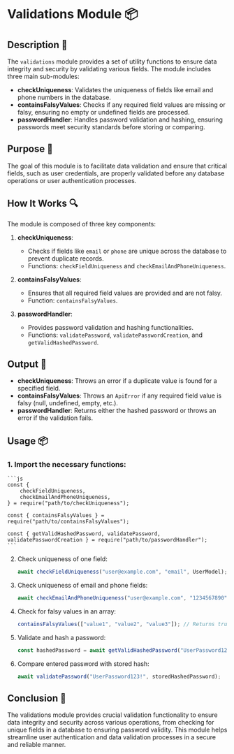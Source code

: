 # Validations Module 📦

## Description 📝

The `validations` module provides a set of utility functions to ensure data integrity and security by validating various fields.
The module includes three main sub-modules:

-   **checkUniqueness**: Validates the uniqueness of fields like email and phone numbers in the database.
-   **containsFalsyValues**: Checks if any required field values are missing or falsy, ensuring no empty or undefined fields are processed.
-   **passwordHandler**: Handles password validation and hashing, ensuring passwords meet security standards before storing or comparing.

## Purpose 🎯

The goal of this module is to facilitate data validation and ensure that critical fields, such as user credentials, are properly validated before any database operations or user authentication processes.

## How It Works 🔍

The module is composed of three key components:

1. **checkUniqueness**:

    - Checks if fields like `email` or `phone` are unique across the database to prevent duplicate records.
    - Functions: `checkFieldUniqueness` and `checkEmailAndPhoneUniqueness`.

2. **containsFalsyValues**:

    - Ensures that all required field values are provided and are not falsy.
    - Function: `containsFalsyValues`.

3. **passwordHandler**:
    - Provides password validation and hashing functionalities.
    - Functions: `validatePassword`, `validatePasswordCreation`, and `getValidHashedPassword`.

## Output 📜

-   **checkUniqueness**: Throws an error if a duplicate value is found for a specified field.
-   **containsFalsyValues**: Throws an `ApiError` if any required field value is falsy (null, undefined, empty, etc.).
-   **passwordHandler**: Returns either the hashed password or throws an error if the validation fails.

## Usage 📦

### 1. Import the necessary functions:

    ```js
    const {
        checkFieldUniqueness,
        checkEmailAndPhoneUniqueness,
    } = require("path/to/checkUniqueness");

    const { containsFalsyValues } = require("path/to/containsFalsyValues");

    const { getValidHashedPassword, validatePassword, validatePasswordCreation } = require("path/to/passwordHandler");
    ```

2. Check uniqueness of one field:

    ```js
    await checkFieldUniqueness("user@example.com", "email", UserModel);
    ```

3. Check uniqueness of email and phone fields:

    ```js
    await checkEmailAndPhoneUniqueness("user@example.com", "1234567890", UserModel); 3. Using containsFalsyValues:
    ```

4. Check for falsy values in an array:

    ```js
    containsFalsyValues(["value1", "value2", "value3"]); // Returns true if all values are valid 4. Using passwordHandler:
    ```

5. Validate and hash a password:

    ```js
    const hashedPassword = await getValidHashedPassword("UserPassword123!");
    ```

6. Compare entered password with stored hash:

    ```js
    await validatePassword("UserPassword123!", storedHashedPassword);
    ```

## Conclusion 🚀

The validations module provides crucial validation functionality to ensure data integrity and security across various operations, from checking for unique fields in a database to ensuring password validity.
This module helps streamline user authentication and data validation processes in a secure and reliable manner.

